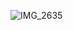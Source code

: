 ![IMG_2635](https://github.com/jakubgalek/weather-station/assets/49043385/c73288b6-79a6-48d4-b962-c064162ceb49)
